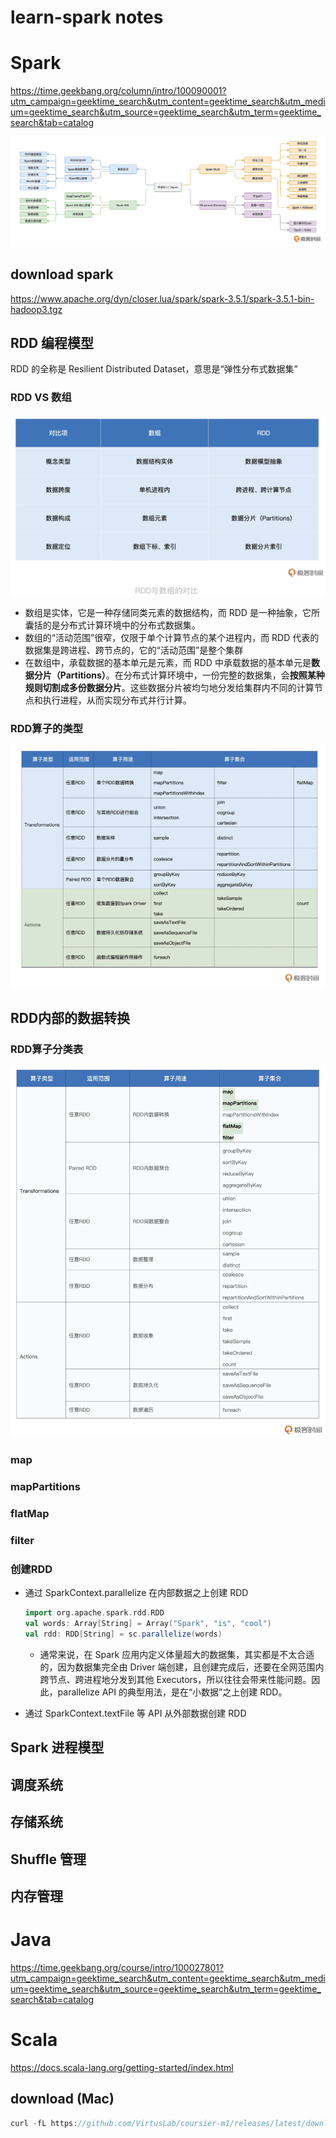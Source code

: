 # learn-spark notes

# Spark

https://time.geekbang.org/column/intro/100090001?utm_campaign=geektime_search&utm_content=geektime_search&utm_medium=geektime_search&utm_source=geektime_search&utm_term=geektime_search&tab=catalog

![Spark](./pics/spark_birdview.png)

## download spark

https://www.apache.org/dyn/closer.lua/spark/spark-3.5.1/spark-3.5.1-bin-hadoop3.tgz

## RDD 编程模型

RDD 的全称是 Resilient Distributed Dataset，意思是“弹性分布式数据集”

### RDD VS 数组

![RDD vs 数组](./pics/rdd_vs_array.png)

- 数组是实体，它是一种存储同类元素的数据结构，而 RDD 是一种抽象，它所囊括的是分布式计算环境中的分布式数据集。
- 数组的“活动范围”很窄，仅限于单个计算节点的某个进程内，而 RDD 代表的数据集是跨进程、跨节点的，它的“活动范围”是整个集群
- 在数组中，承载数据的基本单元是元素，而 RDD 中承载数据的基本单元是**数据分片（Partitions）**。在分布式计算环境中，一份完整的数据集，会**按照某种规则切割成多份数据分片**。这些数据分片被均匀地分发给集群内不同的计算节点和执行进程，从而实现分布式并行计算。

### RDD算子的类型

![RDD type](./pics/rdd-type.png)

## RDD内部的数据转换

### RDD算子分类表

![rdd type details](./pics/rdd-type-dtl.png)

### map

### mapPartitions

### flatMap

### filter

### 创建RDD

- 通过 SparkContext.parallelize 在内部数据之上创建 RDD
    
    ```scala
    import org.apache.spark.rdd.RDD
    val words: Array[String] = Array("Spark", "is", "cool")
    val rdd: RDD[String] = sc.parallelize(words)
    ```
    
    - 通常来说，在 Spark 应用内定义体量超大的数据集，其实都是不太合适的，因为数据集完全由 Driver 端创建，且创建完成后，还要在全网范围内跨节点、跨进程地分发到其他 Executors，所以往往会带来性能问题。因此，parallelize API 的典型用法，是在“小数据”之上创建 RDD。
- 通过 SparkContext.textFile 等 API 从外部数据创建 RDD

## Spark 进程模型

## 调度系统

## 存储系统

## Shuffle 管理

## 内存管理

# Java

https://time.geekbang.org/course/intro/100027801?utm_campaign=geektime_search&utm_content=geektime_search&utm_medium=geektime_search&utm_source=geektime_search&utm_term=geektime_search&tab=catalog

# Scala

https://docs.scala-lang.org/getting-started/index.html

## download (Mac)

```jsx
curl -fL https://github.com/VirtusLab/coursier-m1/releases/latest/download/cs-aarch64-apple-darwin.gz | gzip -d > cs && chmod +x cs && (xattr -d com.apple.quarantine cs || true) && ./cs setup
```